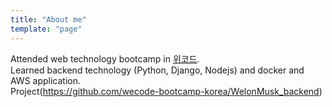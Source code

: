 ```yaml
---
title: "About me"
template: "page"
---
```

Attended web technology bootcamp in [위코드](https://wecode.co.kr).<br>
Learned backend technology (Python, Django, Nodejs) and docker and AWS application.<br>
Project(https://github.com/wecode-bootcamp-korea/WelonMusk_backend)
